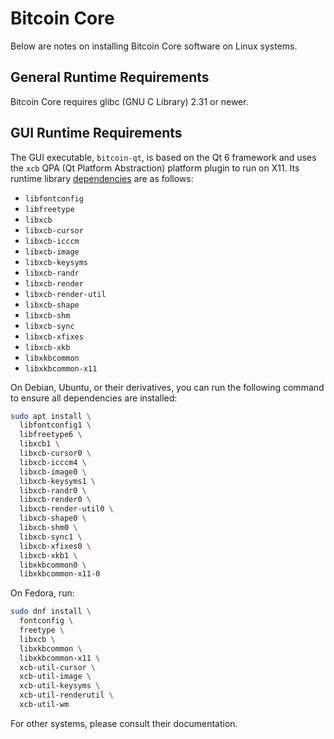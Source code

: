 Bitcoin Core
=============

Below are notes on installing Bitcoin Core software on Linux systems.

General Runtime Requirements
----------------------------

Bitcoin Core requires glibc (GNU C Library) 2.31 or newer.

GUI Runtime Requirements
------------------------

The GUI executable, `bitcoin-qt`, is based on the Qt 6 framework and uses the `xcb` QPA (Qt Platform Abstraction) platform plugin
to run on X11. Its runtime library [dependencies](https://doc.qt.io/archives/qt-6.7/linux-requirements.html) are as follows:
- `libfontconfig`
- `libfreetype`
- `libxcb`
- `libxcb-cursor`
- `libxcb-icccm`
- `libxcb-image`
- `libxcb-keysyms`
- `libxcb-randr`
- `libxcb-render`
- `libxcb-render-util`
- `libxcb-shape`
- `libxcb-shm`
- `libxcb-sync`
- `libxcb-xfixes`
- `libxcb-xkb`
- `libxkbcommon`
- `libxkbcommon-x11`

On Debian, Ubuntu, or their derivatives, you can run the following command to ensure all dependencies are installed:
```sh
sudo apt install \
  libfontconfig1 \
  libfreetype6 \
  libxcb1 \
  libxcb-cursor0 \
  libxcb-icccm4 \
  libxcb-image0 \
  libxcb-keysyms1 \
  libxcb-randr0 \
  libxcb-render0 \
  libxcb-render-util0 \
  libxcb-shape0 \
  libxcb-shm0 \
  libxcb-sync1 \
  libxcb-xfixes0 \
  libxcb-xkb1 \
  libxkbcommon0 \
  libxkbcommon-x11-0
```

On Fedora, run:
```sh
sudo dnf install \
  fontconfig \
  freetype \
  libxcb \
  libxkbcommon \
  libxkbcommon-x11 \
  xcb-util-cursor \
  xcb-util-image \
  xcb-util-keysyms \
  xcb-util-renderutil \
  xcb-util-wm
```

For other systems, please consult their documentation.
